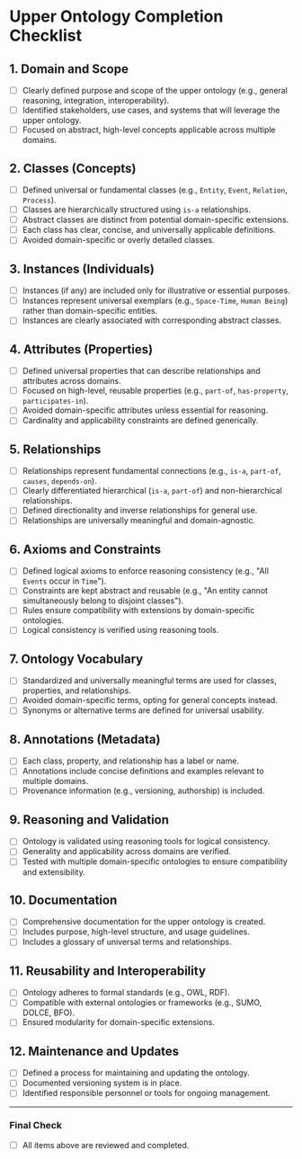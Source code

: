# Upper Ontology Completion Checklist

## 1. Domain and Scope
- [ ] Clearly defined purpose and scope of the upper ontology (e.g., general reasoning, integration, interoperability).
- [ ] Identified stakeholders, use cases, and systems that will leverage the upper ontology.
- [ ] Focused on abstract, high-level concepts applicable across multiple domains.

## 2. Classes (Concepts)
- [ ] Defined universal or fundamental classes (e.g., `Entity`, `Event`, `Relation`, `Process`).
- [ ] Classes are hierarchically structured using `is-a` relationships.
- [ ] Abstract classes are distinct from potential domain-specific extensions.
- [ ] Each class has clear, concise, and universally applicable definitions.
- [ ] Avoided domain-specific or overly detailed classes.

## 3. Instances (Individuals)
- [ ] Instances (if any) are included only for illustrative or essential purposes.
- [ ] Instances represent universal exemplars (e.g., `Space-Time`, `Human Being`) rather than domain-specific entities.
- [ ] Instances are clearly associated with corresponding abstract classes.

## 4. Attributes (Properties)
- [ ] Defined universal properties that can describe relationships and attributes across domains.
- [ ] Focused on high-level, reusable properties (e.g., `part-of`, `has-property`, `participates-in`).
- [ ] Avoided domain-specific attributes unless essential for reasoning.
- [ ] Cardinality and applicability constraints are defined generically.

## 5. Relationships
- [ ] Relationships represent fundamental connections (e.g., `is-a`, `part-of`, `causes`, `depends-on`).
- [ ] Clearly differentiated hierarchical (`is-a`, `part-of`) and non-hierarchical relationships.
- [ ] Defined directionality and inverse relationships for general use.
- [ ] Relationships are universally meaningful and domain-agnostic.

## 6. Axioms and Constraints
- [ ] Defined logical axioms to enforce reasoning consistency (e.g., "All `Events` occur in `Time`").
- [ ] Constraints are kept abstract and reusable (e.g., "An entity cannot simultaneously belong to disjoint classes").
- [ ] Rules ensure compatibility with extensions by domain-specific ontologies.
- [ ] Logical consistency is verified using reasoning tools.

## 7. Ontology Vocabulary
- [ ] Standardized and universally meaningful terms are used for classes, properties, and relationships.
- [ ] Avoided domain-specific terms, opting for general concepts instead.
- [ ] Synonyms or alternative terms are defined for universal usability.

## 8. Annotations (Metadata)
- [ ] Each class, property, and relationship has a label or name.
- [ ] Annotations include concise definitions and examples relevant to multiple domains.
- [ ] Provenance information (e.g., versioning, authorship) is included.

## 9. Reasoning and Validation
- [ ] Ontology is validated using reasoning tools for logical consistency.
- [ ] Generality and applicability across domains are verified.
- [ ] Tested with multiple domain-specific ontologies to ensure compatibility and extensibility.

## 10. Documentation
- [ ] Comprehensive documentation for the upper ontology is created.
- [ ] Includes purpose, high-level structure, and usage guidelines.
- [ ] Includes a glossary of universal terms and relationships.

## 11. Reusability and Interoperability
- [ ] Ontology adheres to formal standards (e.g., OWL, RDF).
- [ ] Compatible with external ontologies or frameworks (e.g., SUMO, DOLCE, BFO).
- [ ] Ensured modularity for domain-specific extensions.

## 12. Maintenance and Updates
- [ ] Defined a process for maintaining and updating the ontology.
- [ ] Documented versioning system is in place.
- [ ] Identified responsible personnel or tools for ongoing management.

---

### Final Check
- [ ] All items above are reviewed and completed.
